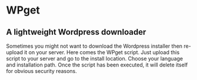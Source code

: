 # WPget
## A lightweight Wordpress downloader
Sometimes you might not want to download the Wordpress installer then re-upload it on your server. Here comes the WPget script.
Just upload this script to your server and go to the install location. Choose your language and installation path.
Once the script has been executed, it will delete itself for obvious security reasons.
